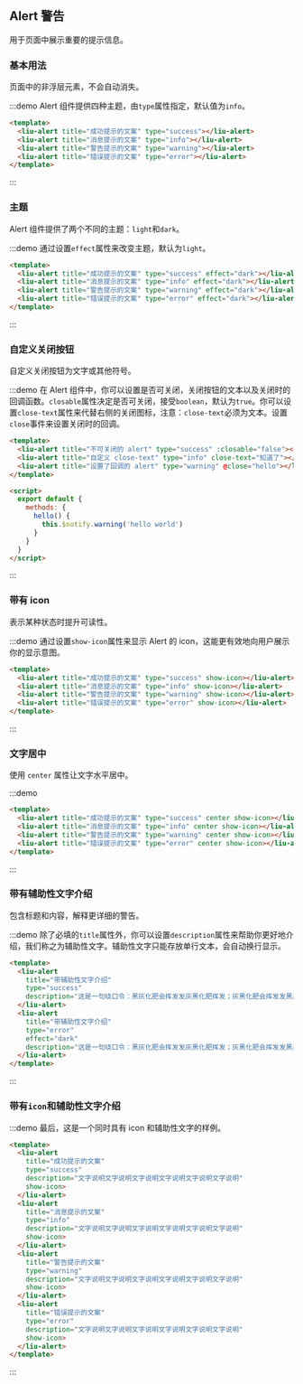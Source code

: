 <style>
  .demo-block .liu-alert {
    margin-bottom: 20px;
  }
</style>

<script>
  export default {
    methods: {
      hello() {
        this.$notify.warning({
          title: 'hello',
          message: 'hello world'
        })
      }
    }
  }
</script>

## Alert 警告

用于页面中展示重要的提示信息。

### 基本用法

页面中的非浮层元素，不会自动消失。

:::demo Alert 组件提供四种主题，由`type`属性指定，默认值为`info`。
```html
<template>
  <liu-alert title="成功提示的文案" type="success"></liu-alert>
  <liu-alert title="消息提示的文案" type="info"></liu-alert>
  <liu-alert title="警告提示的文案" type="warning"></liu-alert>
  <liu-alert title="错误提示的文案" type="error"></liu-alert>
</template>
```
:::

### 主题

Alert 组件提供了两个不同的主题：`light`和`dark`。

:::demo 通过设置`effect`属性来改变主题，默认为`light`。
```html
<template>
  <liu-alert title="成功提示的文案" type="success" effect="dark"></liu-alert>
  <liu-alert title="消息提示的文案" type="info" effect="dark"></liu-alert>
  <liu-alert title="警告提示的文案" type="warning" effect="dark"></liu-alert>
  <liu-alert title="错误提示的文案" type="error" effect="dark"></liu-alert>
</template>
```
:::

### 自定义关闭按钮

自定义关闭按钮为文字或其他符号。

:::demo 在 Alert 组件中，你可以设置是否可关闭，关闭按钮的文本以及关闭时的回调函数。`closable`属性决定是否可关闭，接受`boolean`，默认为`true`。你可以设置`close-text`属性来代替右侧的关闭图标，注意：`close-text`必须为文本。设置`close`事件来设置关闭时的回调。
```html
<template>
  <liu-alert title="不可关闭的 alert" type="success" :closable="false"></liu-alert>
  <liu-alert title="自定义 close-text" type="info" close-text="知道了"></liu-alert>
  <liu-alert title="设置了回调的 alert" type="warning" @close="hello"></liu-alert>
</template>

<script>
  export default {
    methods: {
      hello() {
        this.$notify.warning('hello world')
      }
    }
  }
</script>
```
:::

### 带有 icon

表示某种状态时提升可读性。

:::demo 通过设置`show-icon`属性来显示 Alert 的 icon，这能更有效地向用户展示你的显示意图。
```html
<template>
  <liu-alert title="成功提示的文案" type="success" show-icon></liu-alert>
  <liu-alert title="消息提示的文案" type="info" show-icon></liu-alert>
  <liu-alert title="警告提示的文案" type="warning" show-icon></liu-alert>
  <liu-alert title="错误提示的文案" type="error" show-icon></liu-alert>
</template>
```
:::

### 文字居中

使用 `center` 属性让文字水平居中。

:::demo
```html
<template>
  <liu-alert title="成功提示的文案" type="success" center show-icon></liu-alert>
  <liu-alert title="消息提示的文案" type="info" center show-icon></liu-alert>
  <liu-alert title="警告提示的文案" type="warning" center show-icon></liu-alert>
  <liu-alert title="错误提示的文案" type="error" center show-icon></liu-alert>
</template>
```
:::

### 带有辅助性文字介绍

包含标题和内容，解释更详细的警告。

:::demo 除了必填的`title`属性外，你可以设置`description`属性来帮助你更好地介绍，我们称之为辅助性文字。辅助性文字只能存放单行文本，会自动换行显示。
```html
<template>
  <liu-alert
    title="带辅助性文字介绍"
    type="success"
    description="这是一句绕口令：黑灰化肥会挥发发灰黑化肥挥发；灰黑化肥会挥发发黑灰化肥发挥。 黑灰化肥会挥发发灰黑化肥黑灰挥发化为灰……">
  </liu-alert>
  <liu-alert
    title="带辅助性文字介绍"
    type="error"
    effect="dark"
    description="这是一句绕口令：黑灰化肥会挥发发灰黑化肥挥发；灰黑化肥会挥发发黑灰化肥发挥。 黑灰化肥会挥发发灰黑化肥黑灰挥发化为灰……">
  </liu-alert>
</template>
```
:::

### 带有`icon`和辅助性文字介绍

:::demo 最后，这是一个同时具有 icon 和辅助性文字的样例。
```html
<template>
  <liu-alert
    title="成功提示的文案"
    type="success"
    description="文字说明文字说明文字说明文字说明文字说明文字说明"
    show-icon>
  </liu-alert>
  <liu-alert
    title="消息提示的文案"
    type="info"
    description="文字说明文字说明文字说明文字说明文字说明文字说明"
    show-icon>
  </liu-alert>
  <liu-alert
    title="警告提示的文案"
    type="warning"
    description="文字说明文字说明文字说明文字说明文字说明文字说明"
    show-icon>
  </liu-alert>
  <liu-alert
    title="错误提示的文案"
    type="error"
    description="文字说明文字说明文字说明文字说明文字说明文字说明"
    show-icon>
  </liu-alert>
</template>
```
:::
